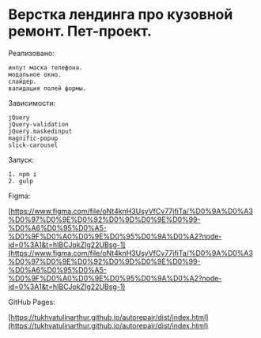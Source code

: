 # Верстка лендинга про кузовной ремонт. Пет-проект.

Реализовано: 

    инпут маска телефона.           
    модальное окно.          
    слайдер.        
    валидация полей формы.
    
    
Зависимости:

    jQuery
    jQuery-validation
    jQuery.maskedinput
    magnific-popup
    slick-carousel
    
    
Запуск:

    1. npm i
    2. gulp
    
    
Figma: 

   [https://www.figma.com/file/oNt4knH3UsyVfCv77jfiTa/%D0%9A%D0%A3%D0%97%D0%9E%D0%92%D0%9D%D0%9E%D0%99-%D0%A6%D0%95%D0%A5-%D0%9F%D0%A0%D0%9E%D0%95%D0%9A%D0%A2?node-id=0%3A1&t=hIBCJokZIg22UBsg-1](https://www.figma.com/file/oNt4knH3UsyVfCv77jfiTa/%D0%9A%D0%A3%D0%97%D0%9E%D0%92%D0%9D%D0%9E%D0%99-%D0%A6%D0%95%D0%A5-%D0%9F%D0%A0%D0%9E%D0%95%D0%9A%D0%A2?node-id=0%3A1&t=hIBCJokZIg22UBsg-1)
    
    
GitHub Pages: 

   [https://tukhvatulinarthur.github.io/autorepair/dist/index.html](https://tukhvatulinarthur.github.io/autorepair/dist/index.html)
